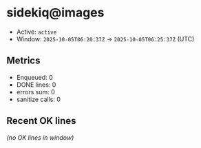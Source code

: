 # sidekiq@images

- Active: `active`
- Window: `2025-10-05T06:20:37Z` → `2025-10-05T06:25:37Z` (UTC)

## Metrics
- Enqueued: 0
- DONE lines: 0
- errors sum: 0
- sanitize calls: 0

## Recent OK lines
_(no OK lines in window)_
